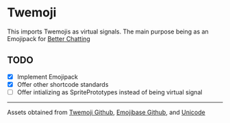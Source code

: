 # Twemoji

This imports Twemojis as virtual signals.
The main purpose being as an Emojipack for [Better Chatting](https://mods.factorio.com/mod/better-chat)

## TODO
- [x] Implement Emojipack
- [x] Offer other shortcode standards
- [ ]	Offer intializing as SpritePrototypes instead of being virtual signal 

---
Assets obtained from [Twemoji Github](https://github.com/jdecked/twemoji), [Emojibase Github](https://github.com/milesj/emojibase/tree/master), and [Unicode](https://www.unicode.org/emoji/charts/emoji-ordering.txt)